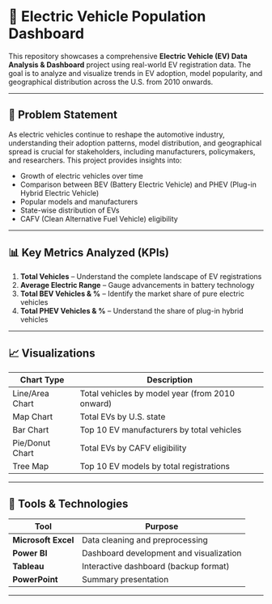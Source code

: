 # 🔌 Electric Vehicle Population Dashboard

This repository showcases a comprehensive **Electric Vehicle (EV) Data Analysis & Dashboard** project using real-world EV registration data. The goal is to analyze and visualize trends in EV adoption, model popularity, and geographical distribution across the U.S. from 2010 onwards.

---

## 📌 Problem Statement

As electric vehicles continue to reshape the automotive industry, understanding their adoption patterns, model distribution, and geographical spread is crucial for stakeholders, including manufacturers, policymakers, and researchers. This project provides insights into:

- Growth of electric vehicles over time  
- Comparison between BEV (Battery Electric Vehicle) and PHEV (Plug-in Hybrid Electric Vehicle)  
- Popular models and manufacturers  
- State-wise distribution of EVs  
- CAFV (Clean Alternative Fuel Vehicle) eligibility  

---

## 📊 Key Metrics Analyzed (KPIs)

1. **Total Vehicles** – Understand the complete landscape of EV registrations  
2. **Average Electric Range** – Gauge advancements in battery technology  
3. **Total BEV Vehicles & %** – Identify the market share of pure electric vehicles  
4. **Total PHEV Vehicles & %** – Understand the share of plug-in hybrid vehicles  

---

## 📈 Visualizations

| Chart Type         | Description |
|--------------------|-------------|
| Line/Area Chart    | Total vehicles by model year (from 2010 onward) |
| Map Chart          | Total EVs by U.S. state |
| Bar Chart          | Top 10 EV manufacturers by total vehicles |
| Pie/Donut Chart    | Total EVs by CAFV eligibility |
| Tree Map           | Top 10 EV models by total registrations |

---

## 🧰 Tools & Technologies

| Tool                  | Purpose                                 |
|-----------------------|-----------------------------------------|
| **Microsoft Excel**   | Data cleaning and preprocessing         |
| **Power BI**          | Dashboard development and visualization |
| **Tableau**           | Interactive dashboard (backup format)   |
| **PowerPoint**        | Summary presentation                    |

---


